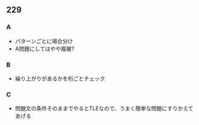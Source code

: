 ## 229
### A
- パターンごとに場合分け
- A問題にしてはやや複雑?
### B
- 繰り上がりがあるかを桁ごとチェック
### C
- 問題文の条件そのままでやるとTLEなので、うまく簡単な問題にすりかえてあげる
